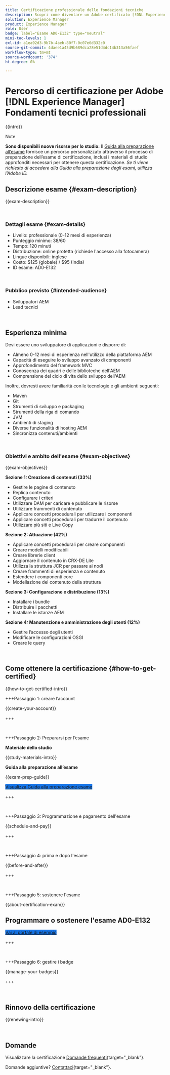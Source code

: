 ```yaml
---
title: Certificazione professionale delle fondazioni tecniche
description: Scopri come diventare un Adobe certificato [!DNL Experience Manager] Professionale.
solution: Experience Manager
product: Experience Manager
role: User
badge: label="Esame AD0-E132" type="neutral"
mini-toc-levels: 1
exl-id: a1ea92d3-9b7b-4aeb-80f7-0c07e6d332c0
source-git-commit: 4daee1a45d9b689dca28e51d4dc14b313a56faef
workflow-type: tm+mt
source-wordcount: '374'
ht-degree: 0%

---
```


# Percorso di certificazione per Adobe [!DNL Experience Manager] Fondamenti tecnici professionali

{{intro}}

>[!NOTE]
>
>**Sono disponibili nuove risorse per lo studio:** Il [Guida alla preparazione all’esame](https://app.rockinfo.com/courses/playScorm/368) fornisce un percorso personalizzato attraverso il processo di preparazione dell’esame di certificazione, inclusi i materiali di studio approfonditi necessari per ottenere questa certificazione. _Se ti viene richiesto di accedere alla Guida alla preparazione degli esami, utilizza l’Adobe ID._

## Descrizione esame {#exam-description}

{{exam-description}}

<br>

### Dettagli esame {#exam-details}

* Livello: professionale (0-12 mesi di esperienza)
* Punteggio minimo: 38/60
* Tempo: 120 minuti
* Distribuzione: online protetta (richiede l&#39;accesso alla fotocamera)
* Lingue disponibili: inglese
* Costo: $125 (globale) / $95 (India)
* ID esame: AD0-E132

<br>

### Pubblico previsto {#intended-audience}

* Sviluppatori AEM
* Lead tecnici

<br>

## Esperienza minima

Devi essere uno sviluppatore di applicazioni e disporre di:

* Almeno 0-12 mesi di esperienza nell&#39;utilizzo della piattaforma AEM
* Capacità di eseguire lo sviluppo avanzato di componenti
* Approfondimento del framework MVC
* Conoscenza dei quadri e delle biblioteche dell&#39;AEM
* Comprensione del ciclo di vita dello sviluppo dell&#39;AEM

Inoltre, dovresti avere familiarità con le tecnologie e gli ambienti seguenti:

* Maven
* Git
* Strumenti di sviluppo e packaging
* Strumenti della riga di comando
* JVM
* Ambienti di staging
* Diverse funzionalità di hosting AEM
* Sincronizza contenuti/ambienti

<br>

### Obiettivi e ambito dell&#39;esame {#exam-objectives}

{{exam-objectives}}

**Sezione 1: Creazione di contenuti (33%)**

* Gestire le pagine di contenuto
* Replica contenuto
* Configurare i criteri
* Utilizzare DAM per caricare e pubblicare le risorse
* Utilizzare frammenti di contenuto
* Applicare concetti procedurali per utilizzare i componenti
* Applicare concetti procedurali per tradurre il contenuto
* Utilizzare più siti e Live Copy

**Sezione 2: Attuazione (42%)**

* Applicare concetti procedurali per creare componenti
* Creare modelli modificabili
* Creare librerie client
* Aggiornare il contenuto in CRX-DE Lite
* Utilizza la struttura JCR per passare ai nodi
* Creare frammenti di esperienza e contenuto
* Estendere i componenti core
* Modellazione del contenuto della struttura

**Sezione 3: Configurazione e distribuzione (13%)**

* Installare i bundle
* Distribuire i pacchetti
* Installare le istanze AEM

**Sezione 4: Manutenzione e amministrazione degli utenti (12%)**

* Gestire l’accesso degli utenti
* Modificare le configurazioni OSGI
* Creare le query

<br>

## Come ottenere la certificazione {#how-to-get-certified}

{{how-to-get-certified-intro}}

+++Passaggio 1: creare l’account

{{create-your-account}}

+++

<br>

+++Passaggio 2: Prepararsi per l’esame

**Materiale dello studio**

{{study-materials-intro}}

**Guida alla preparazione all’esame**

{{exam-prep-guide}}

<a href="https://app.rockinfo.com/courses/playScorm/368" target="_blank" class="spectrum-Button spectrum-Button--fill spectrum-Button--accent spectrum-Button--sizeM is-margin-bottom-big-big at-element-click-tracking" style="background-color:#1473E6">

<span class="spectrum-Button-label has-no-wrap">
   Visualizza Guida alla preparazione esame
</span>
</a>

+++

<br>

+++Passaggio 3: Programmazione e pagamento dell&#39;esame

{{schedule-and-pay}}

+++

<br>

+++Passaggio 4: prima e dopo l&#39;esame

{{before-and-after}}

+++

<br>

+++Passaggio 5: sostenere l&#39;esame

{{about-certification-exam}}

## Programmare o sostenere l&#39;esame AD0-E132

<a href="https://www.certmetrics.com/adobe/candidate/examity_sso.aspx?eid=AD0-E132" target="_blank" class="spectrum-Button spectrum-Button--fill spectrum-Button--accent spectrum-Button--sizeM is-margin-bottom-big-big at-element-click-tracking" style="background-color:#1473E6">

<span class="spectrum-Button-label has-no-wrap">
   Vai al portale di esempio
</span>
</a>

+++

<br>

+++Passaggio 6: gestire i badge

{{manage-your-badges}}

+++

<br>

## Rinnovo della certificazione

{{renewing-intro}}

<br>

## Domande

Visualizzare la certificazione [Domande frequenti](https://experienceleague.adobe.com/docs/certification/certification/faq.html){target="_blank"}.

Domande aggiuntive? [Contattaci](mailto:certif@adobe.com){target="_blank"}.



